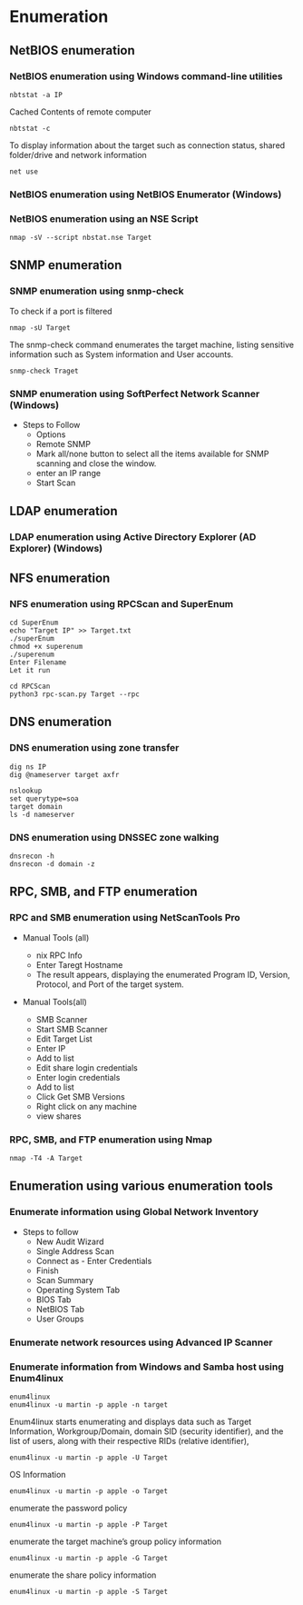 # Enumeration

## NetBIOS enumeration

### NetBIOS enumeration using Windows command-line utilities
```
nbtstat -a IP
```
Cached Contents of remote computer
```
nbtstat -c
```
To display information about the target such as connection status, shared folder/drive and network information
```
net use
```
	
### NetBIOS enumeration using NetBIOS Enumerator (Windows)


### NetBIOS enumeration using an NSE Script
```
nmap -sV --script nbstat.nse Target
```

## SNMP enumeration

### SNMP enumeration using snmp-check

To check if a port is filtered 
```
nmap -sU Target
```
The snmp-check command enumerates the target machine, listing sensitive information such as System information and User accounts.
```
snmp-check Traget
```
### SNMP enumeration using SoftPerfect Network Scanner (Windows)

* Steps to Follow
	* Options
	* Remote SNMP
	* Mark all/none button to select all the items available for SNMP scanning and close the window.
	* enter an IP range 
	* Start Scan

## LDAP enumeration

### LDAP enumeration using Active Directory Explorer (AD Explorer) (Windows)


## NFS enumeration

### NFS enumeration using RPCScan and SuperEnum

```
cd SuperEnum
echo "Target IP" >> Target.txt
./superEnum
chmod +x superenum
./superenum
Enter Filename
Let it run
```
```
cd RPCScan
python3 rpc-scan.py Target --rpc
```
## DNS enumeration

### DNS enumeration using zone transfer

```
dig ns IP
dig @nameserver target axfr
```
```
nslookup
set querytype=soa
target domain
ls -d nameserver
```

### DNS enumeration using DNSSEC zone walking

```
dnsrecon -h
dnsrecon -d domain -z
```

## RPC, SMB, and FTP enumeration

### RPC and SMB enumeration using NetScanTools Pro

* Manual Tools (all)
	* nix RPC Info
	* Enter Taregt Hostname
	* The result appears, displaying the enumerated Program ID, Version, Protocol, and Port of the target system.

* Manual Tools(all)
	* SMB Scanner
	* Start SMB Scanner
	* Edit Target List
	* Enter IP
	* Add to list
	* Edit share login credentials
	* Enter login credentials
	* Add to list
	* Click Get SMB Versions
	* Right click on any machine 
	* view shares


### RPC, SMB, and FTP enumeration using Nmap

```
nmap -T4 -A Target
```

## Enumeration using various enumeration tools

### Enumerate information using Global Network Inventory

* Steps to follow
	* New Audit Wizard
	* Single Address Scan
	* Connect as - Enter Credentials
	* Finish
	* Scan Summary
	* Operating System Tab
	* BIOS Tab
	* NetBIOS Tab
	* User Groups

### Enumerate network resources using Advanced IP Scanner


### Enumerate information from Windows and Samba host using Enum4linux

```
enum4linux
enum4linux -u martin -p apple -n target
```
Enum4linux starts enumerating and displays data such as Target Information, Workgroup/Domain, domain SID (security identifier), and the list of users, along with their respective RIDs (relative identifier),
```
enum4linux -u martin -p apple -U Target
```
OS Information
```
enum4linux -u martin -p apple -o Target
```
enumerate the password policy
```
enum4linux -u martin -p apple -P Target
```
enumerate the target machine’s group policy information
```
enum4linux -u martin -p apple -G Target
```
enumerate the share policy information
```
enum4linux -u martin -p apple -S Target
```
